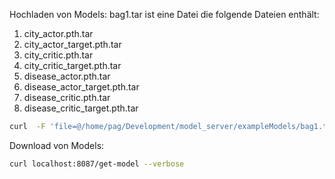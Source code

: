 
Hochladen von Models:
bag1.tar ist eine Datei die folgende Dateien enthält:

1. city_actor.pth.tar
2. city_actor_target.pth.tar
3. city_critic.pth.tar
4. city_critic_target.pth.tar
5. disease_actor.pth.tar
6. disease_actor_target.pth.tar
7. disease_critic.pth.tar
8. disease_critic_target.pth.tar

```bash
curl  -F 'file=@/home/pag/Development/model_server/exampleModels/bag1.tar' localhost:8087/models --verbose -H "Authorization: Basic 11843e47-3e1b-45ba-9d09-2d154bb9a73l"
```



Download von Models:
```bash
curl localhost:8087/get-model --verbose
```